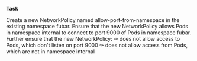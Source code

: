 **Task**

Create a new NetworkPolicy named allow-port-from-namespace in the existing namespace fubar.
Ensure that the new NetworkPolicy allows Pods in namespace internal to connect to port 9000 of Pods in namespace fubar.
Further ensure that the new NetworkPolicy:
✑ does not allow access to Pods, which don't listen on port 9000
✑ does not allow access from Pods, which are not in namespace internal